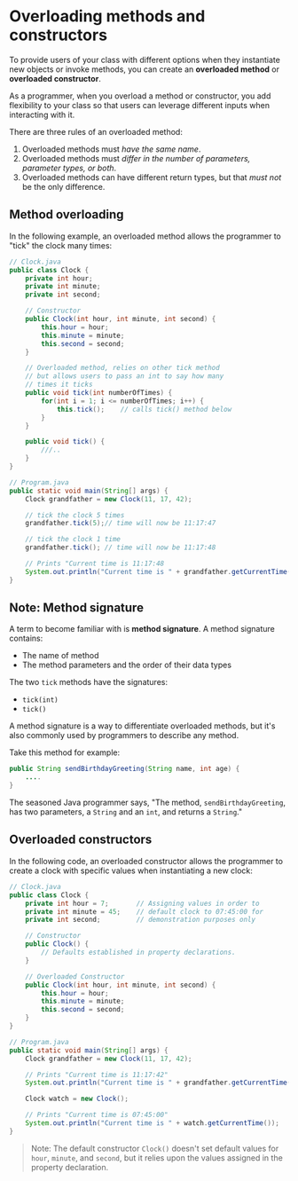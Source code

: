 # Overloading methods and constructors

To provide users of your class with different options when they instantiate new objects or invoke methods, you can create an **overloaded method** or **overloaded constructor**.

As a programmer, when you overload a method or constructor, you add flexibility to your class so that users can leverage different inputs when interacting with it.

There are three rules of an overloaded method:

1.  Overloaded methods must _have the same name_.
2.  Overloaded methods must _differ in the number of parameters, parameter types, or both_.
3.  Overloaded methods can have different return types, but that _must not_ be the only difference.

## Method overloading

In the following example, an overloaded method allows the programmer to "tick" the clock many times:

```java
// Clock.java
public class Clock {
    private int hour;
    private int minute;
    private int second;

    // Constructor
    public Clock(int hour, int minute, int second) {
        this.hour = hour;
        this.minute = minute;
        this.second = second;
    }

    // Overloaded method, relies on other tick method
    // but allows users to pass an int to say how many
    // times it ticks
    public void tick(int numberOfTimes) {
        for(int i = 1; i <= numberOfTimes; i++) {
            this.tick();    // calls tick() method below
        }
    }

    public void tick() {
        ///..
    }
}
```

```java
// Program.java
public static void main(String[] args) {
    Clock grandfather = new Clock(11, 17, 42);

    // tick the clock 5 times
    grandfather.tick(5);// time will now be 11:17:47

    // tick the clock 1 time
    grandfather.tick(); // time will now be 11:17:48

    // Prints "Current time is 11:17:48
    System.out.println("Current time is " + grandfather.getCurrentTime());
}
```

## Note: Method signature

A term to become familiar with is **method signature**. A method signature contains:

-   The name of method
-   The method parameters and the order of their data types

The two `tick` methods have the signatures:

-   `tick(int)`
-   `tick()`

A method signature is a way to differentiate overloaded methods, but it's also commonly used by programmers to describe any method.

Take this method for example:

```java
public String sendBirthdayGreeting(String name, int age) {
    ....
}
```

The seasoned Java programmer says, "The method, `sendBirthdayGreeting`, has two parameters, a `String` and an `int`, and returns a `String`."

## Overloaded constructors

In the following code, an overloaded constructor allows the programmer to create a clock with specific values when instantiating a new clock:

```java
// Clock.java
public class Clock {
    private int hour = 7;       // Assigning values in order to
    private int minute = 45;    // default clock to 07:45:00 for
    private int second;         // demonstration purposes only

    // Constructor
    public Clock() {
        // Defaults established in property declarations.
    }

    // Overloaded Constructor
    public Clock(int hour, int minute, int second) {
        this.hour = hour;
        this.minute = minute;
        this.second = second;
    }
}
```

```java
// Program.java
public static void main(String[] args) {
    Clock grandfather = new Clock(11, 17, 42);

    // Prints "Current time is 11:17:42"
    System.out.println("Current time is " + grandfather.getCurrentTime());

    Clock watch = new Clock();

    // Prints "Current time is 07:45:00"
    System.out.println("Current time is " + watch.getCurrentTime());
}
```

> Note: The default constructor `Clock()` doesn't set default values for `hour`, `minute`, and `second`, but it relies upon the values assigned in the property declaration.